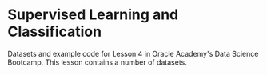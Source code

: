 Supervised Learning and Classification
==============================

Datasets and example code for Lesson 4 in Oracle Academy's Data Science Bootcamp. This lesson contains a number of datasets.